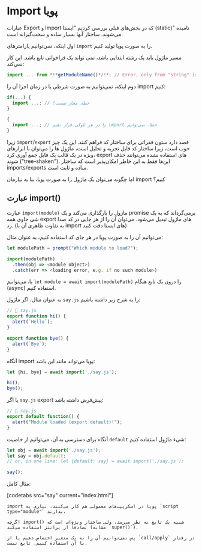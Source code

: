 # Import پویا

عبارات Export و Import که در بخش‌های قبلی بررسی کردیم "ایستا (static)" نامیده می‌شوند. ساختار آنها بسیار ساده و سخت‌گیرانه است.

اول اینکه، نمی‌توانیم پارامترهای `import` را به صورت پویا تولید کنیم.

مسیر ماژول باید یک رشته ابتدایی باشد، نمی تواند یک فراخوانی تابع باشد. این کار نمی‌کند:

```js
import ... from *!*getModuleName()*/!*; // Error, only from "string" is allowed
```

دوم اینکه، نمی‌توانیم به صورت شرطی یا در زمان اجرا آن را import کنیم:

```js
if(...) {
  import ...; // !خطا، مجاز نیست
}

{
  import ...; // را در هر بلوکی قرار دهیم import خطا، نمی‌توانیم
}
```

زیرا `import`/`export` قصد دارد ستون فقراتی برای ساختار کد فراهم کنند. این یک چیز خوب است، زیرا ساختار کد قابل تجزیه و تحلیل است، ماژول ها را می‌توان با ابزارهای ویژه در یک قالب یک فایل جمع آوری کرد، export های استفاده نشده می‌توانند حذف شوند ("tree-shaken"). این‌ها فقط به این خاطر امکان‌پذیر است که ساختار imports/exports ساده و ثابت است.

اما چگونه می‌توان یک ماژول را به صورت پویا، بنا به نیازمان import کنیم؟

## عبارت import()‎

عبارت `import(module)` ماژول را بارگذاری می‌کند و یک promise برمی‌گرداند که به یک شی حاوی همه export های ماژول تبدیل می‌شود. می‌توان آن را از هر جایی در کد صدا زد. (به تفاوت ظاهری آن با import های ایستا دقت کنید)

می‌توانیم آن را به صورت پویا در هر جای کد استفاده کنیم، به عنوان مثال:

```js
let modulePath = prompt("Which module to load?");

import(modulePath)
  .then(obj => <module object>)
  .catch(err => <loading error, e.g. if no such module>)
```

یا، می‌توانیم `let module = await import(modulePath)` را درون یک تابع هنگام (async) استفاده کنیم.

به عنوان مثال، اگر ماژول `say.js` را به شرح زیر داشته باشیم:

```js
// 📁 say.js
export function hi() {
  alert(`Hello`);
}

export function bye() {
  alert(`Bye`);
}
```

آنگاه import پویا می‌تواند مانند این باشد:

```js
let {hi, bye} = await import('./say.js');

hi();
bye();
```

یا اگر `say.js` export پیش‌فرض داشته باشد:

```js
// 📁 say.js
export default function() {
  alert("Module loaded (export default)!");
}
```

آنگاه برای دسترسی به آن، می‌توانیم از خاصیت `default` شیء ماژول استفاده کنیم:

```js
let obj = await import('./say.js');
let say = obj.default;
// or, in one line: let {default: say} = await import('./say.js');

say();
```

مثال کامل:

[codetabs src="say" current="index.html"]

```smart
import پویا در اسکریپت‌های معمولی هم کار می‌کنند، نیازی به `script type="module"` ندارند.
```

```smart
اگرچه import() شبیه یک تابع به نظر می‌رسد، ولی ساختار ویژه‌ای است که تصادفاً از پرانتز استفاده می‌کند (مشابه `super()`).

پس نمی‌توانیم آن را به یک متغیر اختصاص دهیم یا از `call/apply` در رفتار با آن استفاده کنیم. تابع نیست.
```
